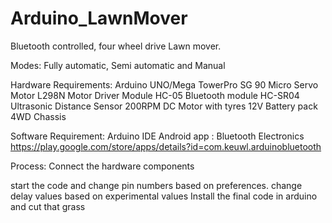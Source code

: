 # Arduino_LawnMover
Bluetooth controlled, four wheel drive Lawn mover.

Modes: Fully automatic, Semi automatic and Manual

Hardware Requirements:
Arduino UNO/Mega
TowerPro SG 90 Micro Servo Motor
L298N Motor Driver Module
HC-05 Bluetooth module
HC-SR04 Ultrasonic Distance Sensor
200RPM DC Motor with tyres
12V Battery pack
4WD Chassis

Software Requirement:
Arduino IDE
Android app : Bluetooth Electronics
https://play.google.com/store/apps/details?id=com.keuwl.arduinobluetooth

Process:
Connect the hardware components

start the code and change pin numbers based on preferences.
change delay values based on experimental values
Install the final code in arduino and cut that grass
